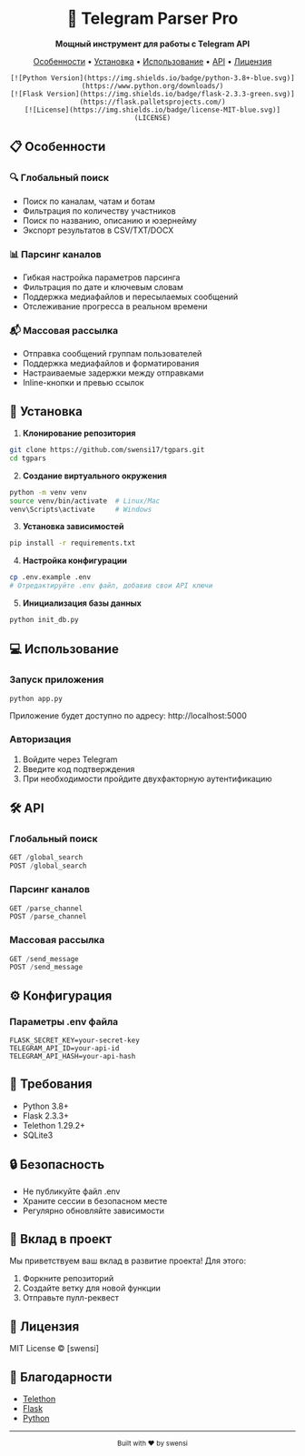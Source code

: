 <div align="center">
	<h1>🚀 Telegram Parser Pro</h1>
	<p>
		<strong>Мощный инструмент для работы с Telegram API</strong>
	</p>
	<p>
		<a href="#особенности">Особенности</a> •
		<a href="#установка">Установка</a> •
		<a href="#использование">Использование</a> •
		<a href="#api">API</a> •
		<a href="#лицензия">Лицензия</a>
	</p>

	[![Python Version](https://img.shields.io/badge/python-3.8+-blue.svg)](https://www.python.org/downloads/)
	[![Flask Version](https://img.shields.io/badge/flask-2.3.3-green.svg)](https://flask.palletsprojects.com/)
	[![License](https://img.shields.io/badge/license-MIT-blue.svg)](LICENSE)
</div>

## 📋 Особенности

### 🔍 Глобальный поиск
- Поиск по каналам, чатам и ботам
- Фильтрация по количеству участников
- Поиск по названию, описанию и юзернейму
- Экспорт результатов в CSV/TXT/DOCX

### 📊 Парсинг каналов
- Гибкая настройка параметров парсинга
- Фильтрация по дате и ключевым словам
- Поддержка медиафайлов и пересылаемых сообщений
- Отслеживание прогресса в реальном времени

### 📬 Массовая рассылка
- Отправка сообщений группам пользователей
- Поддержка медиафайлов и форматирования
- Настраиваемые задержки между отправками
- Inline-кнопки и превью ссылок

## 🚀 Установка

1. **Клонирование репозитория**
```bash
git clone https://github.com/swensi17/tgpars.git
cd tgpars
```

2. **Создание виртуального окружения**
```bash
python -m venv venv
source venv/bin/activate  # Linux/Mac
venv\Scripts\activate     # Windows
```

3. **Установка зависимостей**
```bash
pip install -r requirements.txt
```

4. **Настройка конфигурации**
```bash
cp .env.example .env
# Отредактируйте .env файл, добавив свои API ключи
```

5. **Инициализация базы данных**
```bash
python init_db.py
```

## 💻 Использование

### Запуск приложения
```bash
python app.py
```
Приложение будет доступно по адресу: http://localhost:5000

### Авторизация
1. Войдите через Telegram
2. Введите код подтверждения
3. При необходимости пройдите двухфакторную аутентификацию

## 🛠 API

### Глобальный поиск
```python
GET /global_search
POST /global_search
```

### Парсинг каналов
```python
GET /parse_channel
POST /parse_channel
```

### Массовая рассылка
```python
GET /send_message
POST /send_message
```

## ⚙️ Конфигурация

### Параметры .env файла
```env
FLASK_SECRET_KEY=your-secret-key
TELEGRAM_API_ID=your-api-id
TELEGRAM_API_HASH=your-api-hash
```

## 📝 Требования

- Python 3.8+
- Flask 2.3.3+
- Telethon 1.29.2+
- SQLite3

## 🔒 Безопасность

- Не публикуйте файл .env
- Храните сессии в безопасном месте
- Регулярно обновляйте зависимости

## 🤝 Вклад в проект

Мы приветствуем ваш вклад в развитие проекта! Для этого:
1. Форкните репозиторий
2. Создайте ветку для новой функции
3. Отправьте пулл-реквест

## 📄 Лицензия

MIT License © [swensi]

## 🙏 Благодарности

- [Telethon](https://github.com/LonamiWebs/Telethon)
- [Flask](https://flask.palletsprojects.com/)
- [Python](https://www.python.org/)

---

<div align="center">
	<sub>Built with ❤️ by swensi</sub>
</div>